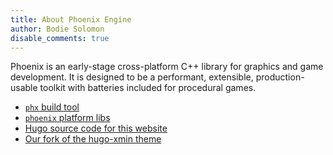 ```yaml
---
title: About Phoenix Engine
author: Bodie Solomon
disable_comments: true
---
```


Phoenix is an early-stage cross-platform C++ library for graphics and
game development.  It is designed to be a performant, extensible,
production-usable toolkit with batteries included for procedural games.

- [`phx` build tool](https://github.com/phoenix-engine/phx)
- [`phoenix` platform libs](https://github.com/phoenix-engine/phoenix)
- [Hugo source code for this website](https://github.com/phoenix-engine/phoenix-engine.github.io)
- [Our fork of the hugo-xmin theme](https://github.com/phoenix-engine/hugo-xmin)
